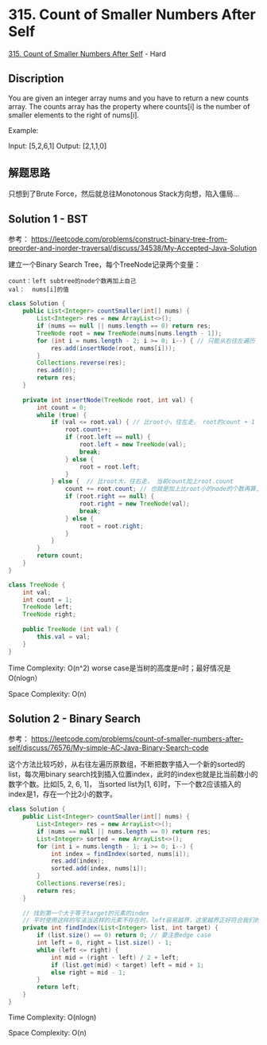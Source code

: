 # 315. Count of Smaller Numbers After Self

[315. Count of Smaller Numbers After Self](https://leetcode.com/problems/count-of-smaller-numbers-after-self/) - Hard

## Discription
You are given an integer array nums and you have to return a new counts array. The counts array has the property where counts[i] is the number of smaller elements to the right of nums[i].

Example:

Input: [5,2,6,1]
Output: [2,1,1,0] 
    
## 解题思路
只想到了Brute Force，然后就总往Monotonous Stack方向想，陷入僵局...

## Solution 1 - BST
参考： https://leetcode.com/problems/construct-binary-tree-from-preorder-and-inorder-traversal/discuss/34538/My-Accepted-Java-Solution

建立一个Binary Search Tree，每个TreeNode记录两个变量：

    count：left subtree的node个数再加上自己
    val：  nums[i]的值

```java
class Solution {
    public List<Integer> countSmaller(int[] nums) {
        List<Integer> res = new ArrayList<>();
        if (nums == null || nums.length == 0) return res;
        TreeNode root = new TreeNode(nums[nums.length - 1]);
        for (int i = nums.length - 2; i >= 0; i--) { // 只能从右往左遍历
            res.add(insertNode(root, nums[i]));
        }
        Collections.reverse(res);
        res.add(0);
        return res;
    }
    
    private int insertNode(TreeNode root, int val) {
        int count = 0;
        while (true) {
            if (val <= root.val) { // 比root小，往左走， root的count + 1
                root.count++;
                if (root.left == null) {
                    root.left = new TreeNode(val);
                    break;
                } else {
                    root = root.left;
                }
            } else {  // 比root大，往右走， 当前count加上root.count
                count += root.count; // 也就是加上比root小的node的个数再算上root本身
                if (root.right == null) {
                    root.right = new TreeNode(val);
                    break;
                } else {
                    root = root.right;
                }
            }
        }
        return count;
    }
}

class TreeNode {
    int val;
    int count = 1;
    TreeNode left;
    TreeNode right;
    
    public TreeNode (int val) {
        this.val = val;
    }
}
```
Time Complexity: O(n^2) worse case是当树的高度是n时；最好情况是 O(nlogn）

Space Complexity: O(n)

## Solution 2 - Binary Search
参考： https://leetcode.com/problems/count-of-smaller-numbers-after-self/discuss/76576/My-simple-AC-Java-Binary-Search-code

这个方法比较巧妙，从右往左遍历原数组，不断把数字插入一个新的sorted的list，每次用binary search找到插入位置index，此时的index也就是比当前数小的
数字个数。比如[5, 2, 6, 1]， 当sorted list为[1, 6]时，下一个数2应该插入的index是1，存在一个比2小的数字。

```java
class Solution {
    public List<Integer> countSmaller(int[] nums) {
        List<Integer> res = new ArrayList<>();
        if (nums == null || nums.length == 0) return res;
        List<Integer> sorted = new ArrayList<>();
        for (int i = nums.length - 1; i >= 0; i--) {
            int index = findIndex(sorted, nums[i]);
            res.add(index);
            sorted.add(index, nums[i]);
        }
        Collections.reverse(res);
        return res;
    }
    
    // 找到第一个大于等于target的元素的index
    // 平时使用这样的写法当这样的元素不存在时，left容易越界，这里越界正好符合我们的要求
    private int findIndex(List<Integer> list, int target) {
        if (list.size() == 0) return 0; // 要注意edge case
        int left = 0, right = list.size() - 1;
        while (left <= right) {
            int mid = (right - left) / 2 + left;
            if (list.get(mid) < target) left = mid + 1;
            else right = mid - 1;
        }
        return left;
    }
}
```
Time Complexity: O(nlogn)

Space Complexity: O(n)
